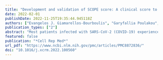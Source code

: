```yaml
---
title: "Development and validation of SCOPE score: A clinical score to predict COVID-19 pneumonia progression to severe respiratory failure"
date: 2022-02-01
publishDate: 2022-11-25T19:35:44.945118Z
authors: ["Evangelos J. Giamarellos-Bourboulis", "Garyfallia Poulakou", "Aline de Nooijer", "Haralampos Milionis", "Simeon Metallidis", "Michalis Ploumidis", "Pinelopi Grigoropoulou", "Aggeliki Rapti", "Francesco Vladimiro Segala", "Evangelos Balis", "Efthymia Giannitsioti", "Paola Rodari", "Ilias Kainis", "Zoi Alexiou", "Emanuele Focà", "Brollo Lucio", "Nikoletta Rovina", "Laura Scorzolini", "Maria Dafni", "Sofia Ioannou", "Alessandro Tomelleri", "Katerina Dimakou", "Glykeria Tzatzagou", "Maria Chini", "Matteo Bassetti", "Christina Trakatelli", "George Tsoukalas", "Carlo Selmi", "Charilaos Samaras", "Maria Saridaki", "Athina Pyrpasopoulou", "Elisabeth Kaldara", "Ilias Papanikolaou", "Aikaterini Argyraki", "Karolina Akinosoglou", "Marina Koupetori", "Periklis Panagopoulos", "George N. Dalekos", "Mihai G. Netea"]
publication_types: ["2"]
abstract: "Most patients infected with SARS-CoV-2 (COVID-19) experience mild, non-specific symptoms, but many develop severe symptoms associated with an excessive inflammatory response. Elevated plasma concentrations of soluble urokinase plasminogen activator receptor (suPAR) provide early warning of progression to severe respiratory failure (SRF) or death, but access to suPAR testing may be limited. The Severe COvid Prediction Estimate (SCOPE) score, derived from circulating concentrations of C-reactive protein, D- dimers, interleukin-6, and ferritin among patients not receiving non-invasive or invasive mechanical ventilation during the SAVE-MORE study, offers predictive accuracy for progression to SRF or death within 14 days comparable to that of a suPAR concentration of ≥6 ng/mL (area under receiver operator characteristic curve 0.81 for both). The SCOPE score is validated in two similar independent cohorts. A SCOPE score of 6 or more is an alternative to suPAR for predicting progression to SRF or death within 14 days of hospital admission for pneumonia, and it can be used to guide treatment decisions.,    • SCOPE score is composed of C-reactive protein, D dimers, ferritin, and interleukin-6   • Values of 6 or more predict 6-fold risk for severe respiratory failure or death   • SCOPE score predicts risk for severe respiratory failure or death comparable to suPAR   • Anakinra treatment when SCOPE is 6 or more provides lower odds of poor outcome   , Giamarellos-Bourboulis et al. introduce the SCOPE score for early prognostication of the risk for severe respiratory failure or death within the next 14 days in COVID-19 pneumonia. This is composed of C-reactive protein, D dimers, ferritin, and interleukin-6 concentrations. Anakinra treatment administered when SCOPE is 6 or more provides lower odds of a poor outcome."
featured: false
publication: "*Cell Rep Med*"
url_pdf: "https://www.ncbi.nlm.nih.gov/pmc/articles/PMC8872836/"
doi: "10.1016/j.xcrm.2022.100560"
---
```



